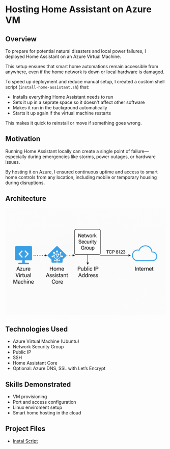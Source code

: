 # Hosting Home Assistant on Azure VM

## Overview
To prepare for potential natural disasters and local power failures, I deployed Home Assistant on an Azure Virtual Machine.

This setup ensures that smart home automations remain accessible from anywhere, even if the home network is down or local hardware is damaged.

To speed up deployment and reduce manual setup, I created a custom shell script (`install-home-assistant.sh`) that:
- Installs everything Home Assistant needs to run
- Sets it up in a seprate space so it doesn't affect other software
- Makes it run in the background automatically
- Starts it up again if the virtual machine restarts

This makes it quick to reinstall or move if something goes wrong.

## Motivation
Running Home Assistant locally can create a single point of failure—especially during emergencies like storms, power outages, or hardware issues.

By hosting it on Azure, I ensured continuous uptime and access to smart home controls from any location, including mobile or temporary housing during disruptions.

## Architecture
![diagram](../diagrams/home-assistant-architecture.png)

## Technologies Used
- Azure Virtual Machine (Ubuntu)
- Network Security Group
- Public IP
- SSH
- Home Assistant Core
- Optional: Azure DNS, SSL with Let’s Encrypt

## Skills Demonstrated
- VM provisioning
- Port and access configuration
- Linux enviroment setup
- Smart home hosting in the cloud
 
## Project Files
- [Instal Script](../install-home-assistant.sh)
